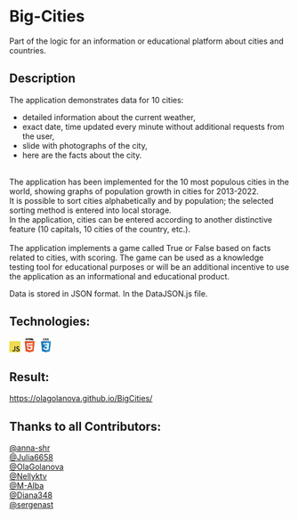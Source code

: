 # Big-Cities
Part of the logic for an information or educational platform about cities and countries.
​
## Description
​The application demonstrates data for 10 cities:
- detailed information about the current weather,
- exact date, time updated every minute without additional requests from the user,
- slide with photographs of the city,
- here are the facts about the city.
 <br>
The application has been implemented for the 10 most populous cities in the world, showing graphs of population growth in cities for 2013-2022. <br>
It is possible to sort cities alphabetically and by population; the selected sorting method is entered into local storage. <br>
In the application, cities can be entered according to another distinctive feature (10 capitals, 10 cities of the country, etc.). <br>
<br>
The application implements a game called True or False based on facts related to cities, with scoring. The game can be used as a knowledge testing tool for educational purposes or will be an additional incentive to use the application as an informational and educational product. 

​Data is stored in JSON format. In the DataJSON.js file.
​
## Technologies:
<code><img height="20" src="https://raw.githubusercontent.com/github/explore/80688e429a7d4ef2fca1e82350fe8e3517d3494d/topics/javascript/javascript.png"></code>
<code><img height="25" src="https://raw.githubusercontent.com/github/explore/80688e429a7d4ef2fca1e82350fe8e3517d3494d/topics/html/html.png"></code>
<code><img height="25" src="https://raw.githubusercontent.com/github/explore/80688e429a7d4ef2fca1e82350fe8e3517d3494d/topics/css/css.png"></code>

## Result:
​https://olagolanova.github.io/BigCities/

## Thanks to all Contributors:
[@anna-shr](https://github.com/anna-shr) <br>
[@Julia6658](https://github.com/Julia6658) <br>
[@OlaGolanova](https://github.com/OlaGolanova) <br>
[@Nellyktv](https://github.com/Nellyktv) <br>
[@M-Alba](https://github.com/M-Alba) <br>
[@Diana348](https://github.com/Diana348) <br>
[@sergenast](https://github.com/sergenast)
